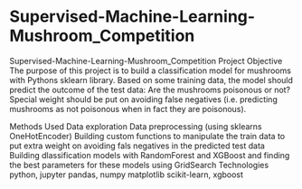 # Supervised-Machine-Learning-Mushroom_Competition
Supervised-Machine-Learning-Mushroom_Competition 
Project Objective
The purpose of this project is to build a classification model for mushrooms with Pythons sklearn library. Based on some training data, the model should predict the outcome of the test data: Are the mushrooms poisonous or not? Special weight should be put on avoiding false negatives (i.e. predicting mushrooms as not poisonous when in fact they are poisonous).

Methods Used
Data exploration
Data preprocessing (using sklearns OneHotEncoder)
Building custom functions to manipulate the train data to put extra weight on avoiding fals negatives in the predicted test data
Building dlassification models with RandomForest and XGBoost and finding the best parameters for these models using GridSearch
Technologies
python, jupyter
pandas, numpy
matplotlib
scikit-learn, xgboost
